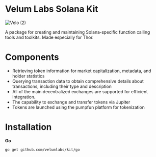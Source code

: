 # **Velum Labs Solana Kit**

![Velo (2)](https://github.com/user-attachments/assets/e1d421e5-f316-4d1b-a6a6-26626f20b414)

A package for creating and maintaining Solana-specific function calling tools and toolkits. Made especially for Thor.

# **Components**
- Retrieving token information for market capitalization, metadata, and holder statistics
- Querying transaction data to obtain comprehensive details about transactions, including their type and description
- All of the main decentralized exchanges are supported for efficient integration.
- The capability to exchange and transfer tokens via Jupiter
- Tokens are launched using the pumpfun platform for tokenization

# **Installation**
**Go**
```bash
go get github.com/velumlabs/kit/go
